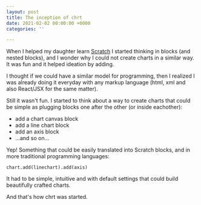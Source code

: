 ```yaml
---
layout: post
title: The inception of chrt
date: 2021-02-02 00:00:00 +0000
categories: ''

---
```

When I helped my daughter learn [Scratch](https://scratch.mit.edu/ "Scratch") I started thinking in blocks (and nested blocks), and I wonder why I could not create charts in a similar way. It was fun and it helped ideation by adding.

I thought if we could have a similar model for programming, then I realized I was already doing it everyday with any markup language (html,  xml and also React/JSX for the same matter).

Still it wasn't fun. I started to think about a way to create charts that could be simple as plugging blocks one after the other (or inside eachother):

* add a chart canvas block
* add a line chart block
* add an axis block
* ...and so on...

Yep! Something that could be easily translated into Scratch blocks, and in more traditional programming languages:

    chart.add(linechart).add(axis)

It had to be simple, intuitive and with default settings that could build beautifully crafted charts.

And that's how chrt was started.